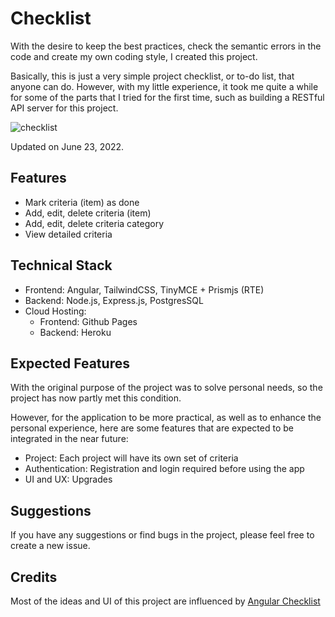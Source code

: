# Checklist

With the desire to keep the best practices, check the semantic errors in the code and create my own coding style, I created this project.

Basically, this is just a very simple project checklist, or to-do list, that anyone can do. However, with my little experience, it took me quite a while for some of the parts that I tried for the first time, such as building a RESTful API server for this project.

![checklist](https://user-images.githubusercontent.com/86217622/175207211-c5e5e915-eee4-4e89-88ce-0b4870748173.png)


Updated on June 23, 2022.

## Features

- Mark criteria (item) as done
- Add, edit, delete criteria (item)
- Add, edit, delete criteria category
- View detailed criteria

## Technical Stack

- Frontend: Angular, TailwindCSS, TinyMCE + Prismjs (RTE)
- Backend: Node.js, Express.js, PostgresSQL
- Cloud Hosting:
	- Frontend: Github Pages
	- Backend: Heroku

##  Expected Features
With the original purpose of the project was to solve personal needs, so the project has now partly met this condition.

However, for the application to be more practical, as well as to enhance the personal experience, here are some features that are expected to be integrated in the near future:
- Project: Each project will have its own set of criteria
- Authentication: Registration and login required before using the app
- UI and UX: Upgrades

## Suggestions

If you have any suggestions or find bugs in the project, please feel free to create a new issue.

## Credits

Most of the ideas and UI of this project are influenced by [Angular Checklist](https://angular-checklist.io/projects)

